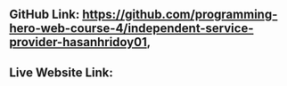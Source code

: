 ## GitHub Link: https://github.com/programming-hero-web-course-4/independent-service-provider-hasanhridoy01,
## Live Website Link: 